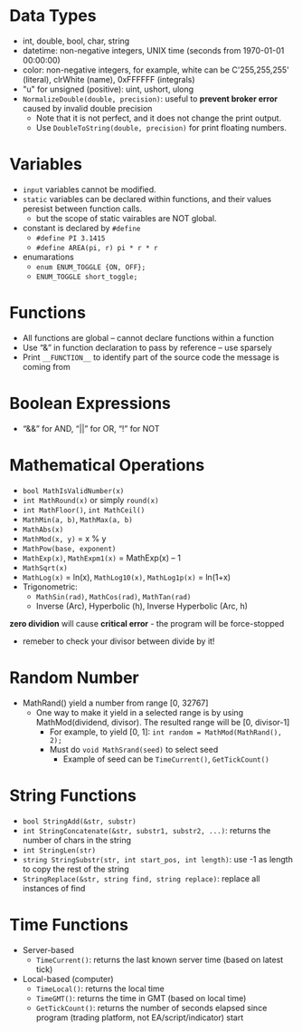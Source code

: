 # Data Types
* int, double, bool, char, string
* datetime: non-negative integers, UNIX time (seconds from 1970-01-01 00:00:00)
* color: non-negative integers, for example, white can be C'255,255,255' (literal), clrWhite (name), 0xFFFFFF (integrals)
* "u" for unsigned (positive): uint, ushort, ulong
* `NormalizeDouble(double, precision)`: useful to **prevent broker error** caused by invalid double precision
    * Note that it is not perfect, and it does not change the print output.
    * Use `DoubleToString(double, precision)` for print floating numbers.

# Variables
* `input` variables cannot be modified.
* `static` variables can be declared within functions, and their values peresist between function calls.
    * but the scope of static vairables are NOT global.
* constant is declared by `#define`
    * `#define PI 3.1415`
    * `#define AREA(pi, r) pi * r * r`
* enumarations
    * `enum ENUM_TOGGLE {ON, OFF};`
    * `ENUM_TOGGLE short_toggle;`

# Functions
* All functions are global – cannot declare functions within a function
* Use “&” in function declaration to pass by reference – use sparsely
* Print `__FUNCTION__` to identify part of the source code the message is coming from

# Boolean Expressions
* “&&” for AND, “||” for OR, “!” for NOT

# Mathematical Operations
* `bool MathIsValidNumber(x)`
* `int MathRound(x)` or simply `round(x)`
* `int MathFloor()`, `int MathCeil()`
* `MathMin(a, b)`, `MathMax(a, b)`
* `MathAbs(x)`
* `MathMod(x, y)` = x % y
* `MathPow(base, exponent)`
* `MathExp(x)`, `MathExpm1(x)` = MathExp(x) – 1
* `MathSqrt(x)`
* `MathLog(x)` = ln(x), `MathLog10(x)`, `MathLog1p(x)` = ln(1+x)
* Trigonometric:
    * `MathSin(rad)`, `MathCos(rad)`, `MathTan(rad)`
    * Inverse (Arc), Hyperbolic (h), Inverse Hyperbolic (Arc, h)

**zero dividion** will cause **critical error** - the program will be force-stopped
* remeber to check your divisor between divide by it!

# Random Number
* MathRand() yield a number from range [0, 32767]
    * One way to make it yield in a selected range is by using MathMod(dividend, divisor). The resulted range will be [0, divisor-1]
        * For example, to yield [0, 1]: `int random = MathMod(MathRand(), 2);`
        * Must do `void MathSrand(seed)` to select seed
            * Example of seed can be `TimeCurrent()`, `GetTickCount()`

# String Functions
* `bool StringAdd(&str, substr)`
* `int StringConcatenate(&str, substr1, substr2, ...)`: returns the number of chars in the string
* `int StringLen(str)`
* `string StringSubstr(str, int start_pos, int length)`: use -1 as length to copy the rest of the string
* `StringReplace(&str, string find, string replace)`: replace all instances of find

# Time Functions
* Server-based
    * `TimeCurrent()`: returns the last known server time (based on latest tick)
* Local-based (computer)
    * `TimeLocal()`: returns the local time
    * `TimeGMT()`: returns the time in GMT (based on local time)
    * `GetTickCount()`: returns the number of seconds elapsed since program (trading platform, not EA/script/indicator) start


